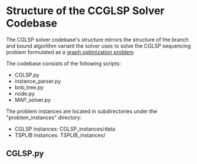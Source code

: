 # Structure of the CCGLSP Solver Codebase

The CGLSP solver codebase's structure mirrors the structure of the branch and bound algorithm variant the solver uses to solve the CGLSP sequencing problem formulated as a [graph optimization problem](docs/CGLSP_graph_formulation_and_branch_and_bound_solution.md)

The codebase consists of the following scripts:

- CGLSP.py
- instance_parser.py
- bnb_tree.py
- node.py
- MAP_solver.py

The problem instances are located in subdirectories under the "problem_instances" directory:

- CGLSP instances: CGLSP_instances/data
- TSPLIB instances: TSPLIB_instances/


## CGLSP.py
